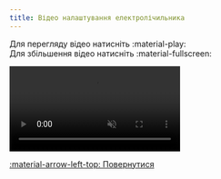 ```yaml
---
title: Відео налаштування електролічильника
--- 
```


Для перегляду відео натисніть :material-play:   
Для збільшення відео натисніть :material-fullscreen:   


<video controls disablepictureinpicture muted>
  <source src="../assets/video/meter.mp4" type="video/mp4" />Тег video не підтримується вашим браузером.<a href="../assets/meter/modbus.mp4">Скачати відео.</a>
</video>

[:material-arrow-left-top: Повернутися](../web-interface/#settings-meter)